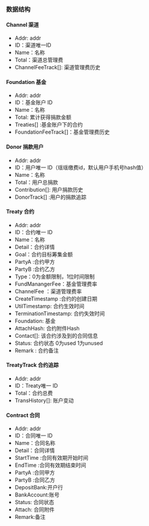 

### 数据结构

#### Channel 渠道
  * Addr: addr
  * ID：渠道唯一ID
  * Name：名称
  * Total：渠道总管理费
  * ChannelFeeTrack[]: 渠道管理费历史

#### Foundation  基金
  * Addr: addr
  * ID：基金账户 ID
  * Name：名称
  * Total:    累计获得捐款金额
  * Treaties[] :基金账户下的合约  
  * FoundationFeeTrack[]：基金管理费历史

#### Donor 捐款用户
  * Addr: addr
  * ID：用户唯一 ID（瑶瑶缴费id，默认用户手机号hash值）  
  * Name：名称
  * Total：用户总捐款
  * Contribution[]: 用户捐款历史
  * DonorTrack[] :用户的捐款追踪 

#### Treaty 合约
  * Addr: addr
  * ID：合约唯一 ID
  * Name：名称
  * Detail：合约详情
  * Goal：合约目标筹集金额
  * PartyA  :合约甲方
  * PartyB  :合约乙方
  * Type：0为金额限制，1位时间限制
  * FundManangerFee：基金管理费率
  * ChannelFee ：渠道管理费率
  * CreateTimestamp :合约的创建日期
  * UtilTimestamp: 合约生效时间
  * TerminationTimestamp: 合约失效时间
  * Foundation: 基金
  * AttachHash: 合约附件Hash
  * Contact[]:  该合约涉及到的合同信息
  * Status: 合约状态 0为used 1为unused
  * Remark  : 合约备注

#### TreatyTrack 合约追踪
  * Addr: addr
  * ID：Treaty唯一 ID  
  * Total：合约总费
  * TransHistory[]: 账户变动  

#### Contract 合同
  * Addr: addr
  * ID：合同唯一 ID  
  * Name：合同名称
  * Detail：合同详情
  * StartTime :合同有效期开始时间
  * EndTime :合同有效期结束时间
  * PartyA :合同甲方
  * PartyB :合同乙方
  * DepositBank:开户行
  * BankAccount:账号
  * Status: 合同状态
  * Attach: 合同附件  
  * Remark:备注
